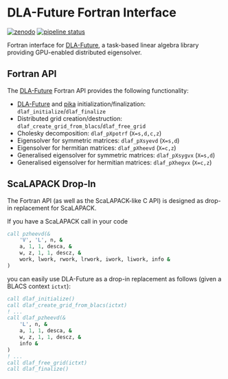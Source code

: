 # DLA-Future Fortran Interface

 [![zenodo](https://zenodo.org/badge/DOI/10.5281/zenodo.11241331.svg)](https://doi.org/10.5281/zenodo.11241331) [![pipeline status](https://gitlab.com/cscs-ci/ci-testing/webhook-ci/mirrors/657496524998283/7598378243915359/badges/main/pipeline.svg)](https://gitlab.com/cscs-ci/ci-testing/webhook-ci/mirrors/657496524998283/7598378243915359/-/commits/main)

Fortran interface for [DLA-Future], a task-based linear algebra library providing GPU-enabled distributed eigensolver.

## Fortran API

The [DLA-Future] Fortran API provides the following functionality:

* [DLA-Future] and [pika] initialization/finalization: `dlaf_initialize`/`dlaf_finalize`
* Distributed grid creation/destruction: `dlaf_create_grid_from_blacs`/`dlaf_free_grid`
* Cholesky decomposition: `dlaf_pXpotrf` (`X=s,d,c,z`)
* Eigensolver for symmetric matrices: `dlaf_pXsyevd` (`X=s,d`)
* Eigensolver for hermitian matrices: `dlaf_pXheevd` (`X=c,z`)
* Generalised eigensolver for symmetric matrices: `dlaf_pXsygvx` (`X=s,d`)
* Generalised eigensolver for hermitian matrices: `dlaf_pXhegvx` (`X=c,z`)

## ScaLAPACK Drop-In

The Fortran API (as well as the ScaLAPACK-like C API) is designed as drop-in replacement for ScaLAPACK.

If you have a ScaLAPACK call in your code 
```fortran
call pzheevd(&
    'V', 'L', n, &
    a, 1, 1, desca, &
    w, z, 1, 1, descz, &
    work, lwork, rwork, lrwork, iwork, liwork, info &
)
```
you can easily use DLA-Future as a drop-in replacement as follows (given a BLACS context `ictxt`):
```fortran
call dlaf_initialize()
call dlaf_create_grid_from_blacs(ictxt)
! ...
call dlaf_pzheevd(&
    'L', n, &
    a, 1, 1, desca, &
    w, z, 1, 1, descz, &
    info &
)
! ...
call dlaf_free_grid(ictxt)
call dlaf_finalize()
```

[DLA-Future]: https://github.com/eth-cscs/DLA-Future
[pika]: https://pikacpp.org/
